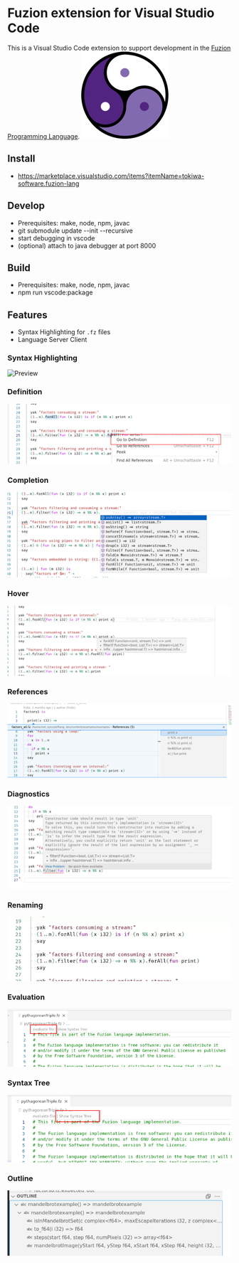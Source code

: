 # Fuzion extension for Visual Studio Code

This is a Visual Studio Code extension to support development in the [Fuzion Programming Language](https://flang.dev).
![Fuzion logo](images/fuzion_logo_196.png)

## Install
- https://marketplace.visualstudio.com/items?itemName=tokiwa-software.fuzion-lang

## Develop
- Prerequisites: make, node, npm, javac
- git submodule update --init --recursive
- start debugging in vscode
- (optional) attach to java debugger at port 8000

## Build
- Prerequisites: make, node, npm, javac
- npm run vscode:package

## Features

- Syntax Highlighting for `.fz` files
- Language Server Client

### Syntax Highlighting
![Preview](images/vscode.png)

### Definition
![](images/lsp_definition.png)

### Completion
![](images/lsp_completion.png)

### Hover
![](images/lsp_hover.png)

### References
![](images/lsp_references.png)

### Diagnostics
![](images/lsp_diagnostics.png)

### Renaming
![](images/lsp_rename.webp)

### Evaluation
![](images/lsp_evaluate_file.png)

### Syntax Tree
![](images/lsp_show_syntax_tree.png)

### Outline
![](images/lsp_document_symbols.png)

